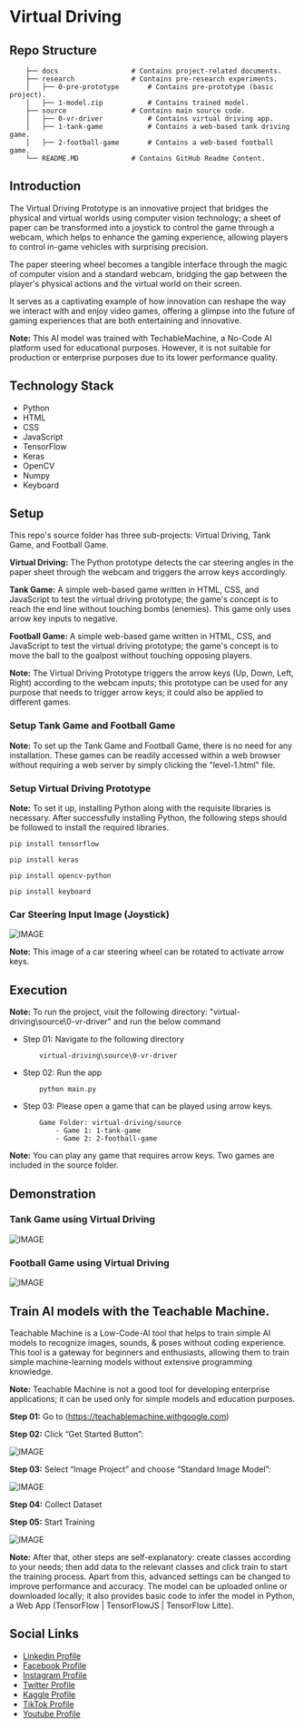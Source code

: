 # Virtual Driving

## Repo Structure

```
    ├── docs                  # Contains project-related documents.
    ├── research              # Contains pre-research experiments.
    │   ├── 0-pre-prototype       # Contains pre-prototype (basic project).
    │   ├── 1-model.zip           # Contains trained model.
    ├── source                # Contains main source code.
    │   ├── 0-vr-driver           # Contains virtual driving app.
    │   ├── 1-tank-game           # Contains a web-based tank driving game.
    │   ├── 2-football-game       # Contains a web-based football game.
    └── README.MD             # Contains GitHub Readme Content.

```

## Introduction

The Virtual Driving Prototype is an innovative project that bridges the physical and virtual worlds using computer vision technology; a sheet of paper can be transformed into a joystick to control the game through a webcam, which helps to enhance the gaming experience, allowing players to control in-game vehicles with surprising precision.

The paper steering wheel becomes a tangible interface through the magic of computer vision and a standard webcam, bridging the gap between the player's physical actions and the virtual world on their screen.

It serves as a captivating example of how innovation can reshape the way we interact with and enjoy video games, offering a glimpse into the future of gaming experiences that are both entertaining and innovative.

**Note:** This AI model was trained with TechableMachine, a No-Code AI platform used for educational purposes. However, it is not suitable for production or enterprise purposes due to its lower performance quality.

## Technology Stack

- Python
- HTML
- CSS
- JavaScript
- TensorFlow
- Keras
- OpenCV
- Numpy
- Keyboard

## Setup

This repo's source folder has three sub-projects: Virtual Driving, Tank Game, and Football Game.

**Virtual Driving:** The Python prototype detects the car steering angles in the paper sheet through the webcam and triggers the arrow keys accordingly.

**Tank Game:** A simple web-based game written in HTML, CSS, and JavaScript to test the virtual driving prototype; the game's concept is to reach the end line without touching bombs (enemies). This game only uses arrow key inputs to negative.

**Football Game:** A simple web-based game written in HTML, CSS, and JavaScript to test the virtual driving prototype; the game's concept is to move the ball to the goalpost without touching opposing players.

**Note:** The Virtual Driving Prototype triggers the arrow keys (Up, Down, Left, Right) according to the webcam inputs; this prototype can be used for any purpose that needs to trigger arrow keys; it could also be applied to different games.

### Setup Tank Game and Football Game

**Note:** To set up the Tank Game and Football Game, there is no need for any installation. These games can be readily accessed within a web browser without requiring a web server by simply clicking the "level-1.html" file.

### Setup Virtual Driving Prototype

**Note:** To set it up, installing Python along with the requisite libraries is necessary. After successfully installing Python, the following steps should be followed to install the required libraries.

```
pip install tensorflow
```

```
pip install keras
```

```
pip install opencv-python
```

```
pip install keyboard
```

### Car Steering Input Image (Joystick)

![IMAGE](docs/github-readme-content/car-steering.jpg)

**Note:** This image of a car steering wheel can be rotated to activate arrow keys.

## Execution

**Note:** To run the project, visit the following directory: "virtual-driving\source\0-vr-driver" and run the below command

- Step 01: Navigate to the following directory
    ```
        virtual-driving\source\0-vr-driver
    ```

- Step 02: Run the app
    ```
        python main.py
    ```

- Step 03: Please open a game that can be played using arrow keys.
    ```
        Game Folder: virtual-driving/source
            - Game 1: 1-tank-game
            - Game 2: 2-football-game
    ```

**Note:** You can play any game that requires arrow keys. Two games are included in the source folder.

## Demonstration

### Tank Game using Virtual Driving

![IMAGE](docs/github-readme-content/demo-1.gif)

### Football Game using Virtual Driving

![IMAGE](docs/github-readme-content/demo-2.gif)

## Train AI models with the Teachable Machine.

Teachable Machine is a Low-Code-AI tool that helps to train simple AI models to recognize images, sounds, & poses without coding experience. This tool is a gateway for beginners and enthusiasts, allowing them to train simple machine-learning models without extensive programming knowledge.

**Note:** Teachable Machine is not a good tool for developing enterprise applications; it can be used only for simple models and education purposes.

**Step 01:** Go to (https://teachablemachine.withgoogle.com)

**Step 02:** Click “Get Started Button”:

![IMAGE](docs/github-readme-content/1.jpg)

**Step 03:** Select “Image Project” and choose “Standard Image Model”:

![IMAGE](docs/github-readme-content/2.jpg)

**Step 04:** Collect Dataset

**Step 05:** Start Training

![IMAGE](docs/github-readme-content/3.jpg)

**Note:** After that, other steps are self-explanatory: create classes according to your needs; then add data to the relevant classes and click train to start the training process. Apart from this, advanced settings can be changed to improve performance and accuracy. The model can be uploaded online or downloaded locally; it also provides basic code to infer the model in Python, a Web App (TensorFlow | TensorFlowJS | TensorFlow Litte).

## Social Links

- [Linkedin Profile](https://www.linkedin.com/in/gunarakulangunaretnam)
- [Facebook Profile](https://www.facebook.com/gunarakulangunaratnam)
- [Instagram Profile](https://www.instagram.com/gunarakulangunaretnam)
- [Twitter Profile ](https://twitter.com/gunarakulangr)
- [Kaggle Profile](https://www.kaggle.com/gunarakulangr)
- [TikTok Profile](https://www.tiktok.com/@gunarakulangunaretnam)
- [Youtube Profile](https://www.youtube.com/channel/UCMWkED5sabgVZSCKjZuRJXA)
